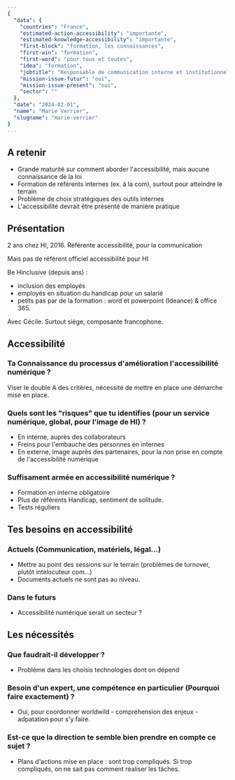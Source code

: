 ```yaml
---
{
  "data": {
    "countries": "France",
    "estimated-action-accessibility": "importante",
    "estimated-knowledge-accessibility": "importante",
    "first-block": "formation, les connaissances",
    "first-win": "formation",
    "first-word": "pour tous et toutes",
    "idea": "formation",
    "jobtitle": "Responsable de communication interne et institutionnelle",
    "mission-issue-futur": "oui",
    "mission-issue-present": "oui",
    "sector": ""
  },
  "date": "2024-02-01",
  "name": "Marie Verrier",
  "slugname": "marie-verrier"
}
---
```


## A retenir

  - Grande maturité sur comment aborder l'accessibilité, mais aucune connaissance de la loi
  - Formation de référents internes (ex. à la com), surtout pour atteindre le terrain
  - Problème de choix stratégiques des outils internes
  - L'accessibilité devrait être présenté de manière pratique

## Présentation

2 ans chez HI, 2016. Référente accessibilité, pour la communication

Mais pas de référent officiel accessibilité pour HI

Be Hinclusive (depuis ans) :

  - inclusion des employés
  - employés en situation du handicap pour un salarié
  - petits pas par de la formation : word et powerpoint (Ideance) & office 365. 

Avec Cécile. Surtout siège, composante francophone.

## Accessibilité

### Ta Connaissance du processus d'amélioration l'accessibilité numérique ?

Viser le double A des critères, nécessité de mettre en place une démarche mise en place. 

### Quels sont les "risques" que tu identifies (pour un service numérique, global, pour l'image de HI) ?

 - En interne, auprès des collaborateurs
 - Freins pour l'embauche des personnes en internes
 - En externe, image auprès des partenaires, pour la non prise en compte de l'accessibilité numérique

### Suffisament armée en accessibilité numérique ?

 - Formation en interne obligatoire
 - Plus de référents Handicap, sentiment de solitude.
 - Tests réguliers

## Tes besoins en accessibilité

### Actuels (Communication, matériels, légal...)

 - Mettre au point des sessions sur le terrain (problèmes de turnover, plutôt intelocuteur com...) 
 - Documents actuels ne sont pas au niveau. 

### Dans le futurs

 - Accessibilité numérique serait un secteur ?

## Les nécessités

### Que faudrait-il développer ?

 - Problème dans les choisis technologies dont on dépend

### Besoin d'un expert, une compétence en particulier (Pourquoi faire exactement) ?

  - Oui, pour coordonner worldwild - compréhension des enjeux - adpatation pour s'y faire.

### Est-ce que la direction te semble bien prendre en compte ce sujet ?

 - Plans d'actions mise en place : sont trop compliqués. Si trop compliqués, on ne sait pas comment réaliser les tâches.  


